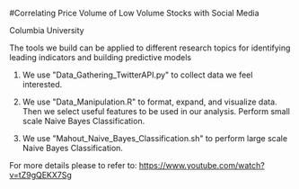 #Correlating Price Volume of Low Volume Stocks with Social Media

Columbia University


The tools we build can be applied to different research topics for identifying leading indicators and building predictive models

1. We use "Data_Gathering_TwitterAPI.py" to collect data we feel interested.

2. We use "Data_Manipulation.R" to format, expand, and visualize data. 
   Then we select useful features to be used in our analysis.
   Perform small scale Naive Bayes Classification.

3. We use "Mahout_Naive_Bayes_Classification.sh" to perform large scale Naive Bayes Classification.


For more details please to refer to:
https://www.youtube.com/watch?v=tZ9gQEKX7Sg




